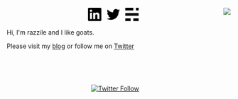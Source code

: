<img align="right" src="https://satorify.org/goatOfTheDay" height=200px></img>
<p align='center'>
   <a href="https://www.linkedin.com/in/bbcallum/"><img height="30" src="https://raw.githubusercontent.com/Razzile/Razzile/master/linkedin.png?raw=true"></a>&nbsp;&nbsp;
<a href="https://twitter.com/Razzilient"><img height="30" src="https://raw.githubusercontent.com/Razzile/Razzile/master/twitter.png?raw=true"></a>&nbsp;&nbsp;
<a href="https://satorify.org/blog"><img height="30" src="https://raw.githubusercontent.com/Razzile/Razzile/master/ghost.png?raw=true"></a>&nbsp;&nbsp;
 </p>
<p align="left">
Hi, I'm razzile and I like goats.
</p>
<p align="left">
   Please visit my <a href="https://satorify.org/blog">blog</a> or follow me on <a href="https://twitter.com/Razzilient">Twitter</a>
</p>

<br/>
<br/>
<br/>
<p align="center">
   <a href="https://twitter.com/Razzilient"><img alt="Twitter Follow" src="https://img.shields.io/twitter/follow/Razzilient?style=for-the-badge&color=09f&labelColor=black&logo=twitter&label=@Razzilient"></a>
 </p>
